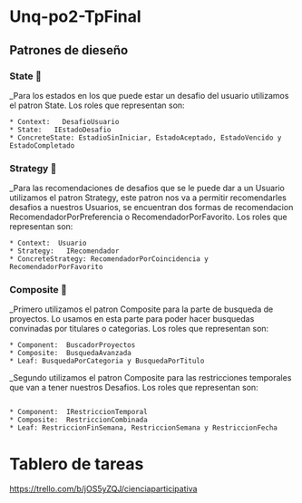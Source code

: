 # Unq-po2-TpFinal


## Patrones de dieseño

### State 📌

_Para los estados en los que puede estar un desafio del usuario utilizamos el patron State. Los roles que
representan son:

```
* Context:   DesafioUsuario 
* State:   IEstadoDesafio  
* ConcreteState: EstadioSinIniciar, EstadoAceptado, EstadoVencido y EstadoCompletado

```


### Strategy 📌

_Para las recomendaciones de desafios que se le puede dar a un Usuario utilizamos el patron Strategy, este patron nos va
a permitir recomendarles desafios a nuestros Usuarios, se encuentran dos formas de recomendacion RecomendadorPorPreferencia o
RecomendadorPorFavorito. Los roles que representan son:

```
* Context:  Usuario
* Strategy:   IRecomendador  
* ConcreteStrategy: RecomendadorPorCoincidencia y RecomendadorPorFavorito

```

### Composite 📌

_Primero utilizamos el patron Composite para la parte de busqueda de proyectos. Lo usamos en esta parte
para poder hacer busquedas convinadas por titulares o categorias. Los roles que representan son:

```
* Component:  BuscadorProyectos
* Composite:  BusquedaAvanzada  
* Leaf: BusquedaPorCategoria y BusquedaPorTitulo

```
_Segundo utilizamos el patron Composite para las restricciones temporales que van a tener nuestros Desafios.
Los roles que representan son:

```

* Component:  IRestriccionTemporal
* Composite:  RestriccionCombinada  
* Leaf: RestriccionFinSemana, RestriccionSemana y RestriccionFecha

```


# Tablero de tareas

https://trello.com/b/jOS5yZQJ/cienciaparticipativa
